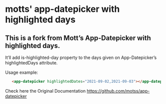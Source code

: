  # motts' app-datepicker with highlighted days
 
 ## This is a fork from Mott’s App-Datepicker with highlighted days.

It’ll add is-highlighted-day property to the days given on App-Datepicker’s highlightedDays attribute.

Usage example:
  
 ```html
    <app-datepicker highlightedDates="2021-09-02,2021-09-03"></app-datepicker>
```
  
Check here the Original Documentation https://github.com/motss/app-datepicker
  
  

